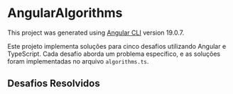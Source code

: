 # AngularAlgorithms

This project was generated using [Angular CLI](https://github.com/angular/angular-cli) version 19.0.7.

Este projeto implementa soluções para cinco desafios utilizando Angular e TypeScript. Cada desafio aborda um problema específico, e as soluções foram implementadas no arquivo `algorithms.ts`.

## Desafios Resolvidos
